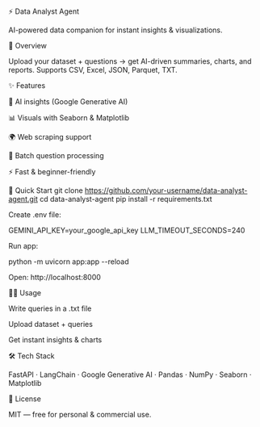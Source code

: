 ⚡ Data Analyst Agent

AI-powered data companion for instant insights & visualizations.

📌 Overview

Upload your dataset + questions → get AI-driven summaries, charts, and reports.
Supports CSV, Excel, JSON, Parquet, TXT.

✨ Features

🤖 AI insights (Google Generative AI)

📊 Visuals with Seaborn & Matplotlib

🌍 Web scraping support

🔄 Batch question processing

⚡ Fast & beginner-friendly

🚀 Quick Start
git clone https://github.com/your-username/data-analyst-agent.git
cd data-analyst-agent
pip install -r requirements.txt


Create .env file:

GEMINI_API_KEY=your_google_api_key
LLM_TIMEOUT_SECONDS=240


Run app:

python -m uvicorn app:app --reload


Open: http://localhost:8000

🧑‍💻 Usage

Write queries in a .txt file

Upload dataset + queries

Get instant insights & charts

🛠 Tech Stack

FastAPI · LangChain · Google Generative AI · Pandas · NumPy · Seaborn · Matplotlib

📜 License

MIT — free for personal & commercial use.
